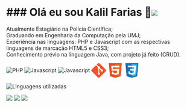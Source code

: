 <h1>### Olá eu sou Kalil Farias 👋<img src="https://media.giphy.com/media/hvRJCLFzcasrR4ia7z/giphy.gif" width="5%"> </h1> 

Atualmente Estagiário na Polícia Científica;<br>
Graduando em Engenharia da Computação pela UMJ;<br>
Experiência nas linguagens: PHP e Javascript com as respectivas linguagens de marcação HTML5 e CSS3;<br>
Conhecimento prévio na linguagem Java, com projeto já feito (CRUD).
<!-- <p align = left> Languages: </p> -->

<p><img align="center" alt="PHP" height="40" width="40" src="https://raw.githubusercontent.com/jmnote/z-icons/master/svg/php.svg">
<img align="center" alt="Javascript" height="40" width="40" src="https://raw.githubusercontent.com/jmnote/z-icons/master/svg/javascript.svg">
  <img align="center" alt="Javascript" height="40" width="40" src="https://raw.githubusercontent.com/jmnote/z-icons/master/svg/java.svg">
<img align="center" alt="Git" height="40" width="40" src="https://github.com/devicons/devicon/blob/master/icons/git/git-original.svg">
<img align="center" alt="HTML" height="40" width="40" src="https://raw.githubusercontent.com/devicons/devicon/master/icons/html5/html5-original.svg"> 
<img align="center" alt="CSS" height="40" width="40" src="https://raw.githubusercontent.com/devicons/devicon/master/icons/css3/css3-original.svg">
</p> 

![Linguagens utilizadas](https://github-readme-stats.vercel.app/api/top-langs/?username=KalilFarias&layout=compact&showicons=true&theme=transparent)

<a href="https://instagram.com/kalilfariass" target="blank"><img src="https://img.shields.io/badge/-Instagram-%23E4405F?style=for-the-badge&logo=instagram&logoColor=white" target="_blank"></a>
<a href = "mailto:kalilsandes42@gmail.com"><img src="https://img.shields.io/badge/-Gmail-%23333?style=for-the-badge&logo=gmail&logoColor=white" target="blank"></a>
<a href="https://www.linkedin.com/in/kalil-farias-a26805264/?originalSubdomain=br" target="blank"><img src="https://blog.b2bstack.com.br/wp-content/uploads/2022/11/LinkedIn-simbolo.jpg.webp" data-canonical-src="https://img.shields.io/badge/LinkedIn-0077B5?style=for-the-badge&amp;logo=linkedin&amp;logoColor=white" style="max-width: 100%;"></a>



